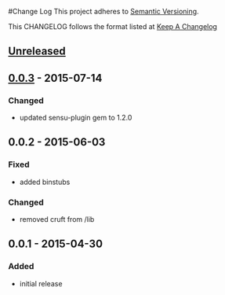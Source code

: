 #Change Log
This project adheres to [Semantic Versioning](http://semver.org/).

This CHANGELOG follows the format listed at [Keep A Changelog](http://keepachangelog.com/)

## [Unreleased]

## [0.0.3] - 2015-07-14
### Changed
- updated sensu-plugin gem to 1.2.0

## 0.0.2 - 2015-06-03
### Fixed
- added binstubs

### Changed
- removed cruft from /lib

## 0.0.1 - 2015-04-30
### Added
- initial release

[Unreleased]: https://github.com/sensu-plugins/sensu-plugins-telapi/compare/0.0.3...HEAD
[0.0.3]: https://github.com/sensu-plugins/sensu-plugins-telapi/compare/0.0.2...0.0.3
[0.0.2]: https://github.com/sensu-plugins/sensu-plugins-telapi/compare/0.0.1...0.0.2
